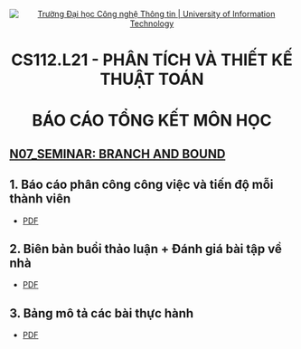 <p align="center"><a href="https://www.uit.edu.vn/" title="Trường Đại học Công nghệ Thông tin" style="border: none;"><img src="https://i.imgur.com/WmMnSRt.png" alt="Trường Đại học Công nghệ Thông tin | University of Information Technology"></a></p>

<h1 align="center"><b>CS112.L21 - PHÂN TÍCH VÀ THIẾT KẾ THUẬT TOÁN</b></h1>
<h1 align="center"><b>BÁO CÁO TỔNG KẾT MÔN HỌC</b></h1>

<h2><b><a href="https://github.com/twice1st/CS112.L21.N7/tree/main/Seminar_CS112.L21.N07">N07_SEMINAR: BRANCH AND BOUND</a></b></h1>

## **1. Báo cáo phân công công việc và tiến độ mỗi thành viên**
- [PDF](https://github.com/twice1st/CS112.L21.N7/blob/main/SummaryReport/PhanCongCV%2BTheoDoi.pdf)

## **2. Biên bản buổi thảo luận + Đánh giá bài tập về nhà**
- [PDF](https://github.com/twice1st/CS112.L21.N7/blob/main/SummaryReport/BienBan%2BDanhGiaBTVN.pdf)

## **3. Bảng mô tả các bài thực hành**
- [PDF](https://github.com/twice1st/CS112.L21.N7/blob/main/SummaryReport/MoTaTH.pdf)
